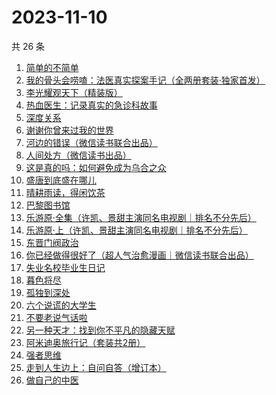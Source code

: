 # 2023-11-10

共 26 条

<!-- BEGIN WEREAD -->
<!-- 最后更新时间 2023-11-10 18:06:40 +0800 -->
1. [简单的不简单](https://weread.qq.com/web/bookDetail/a0632380813ab848ag0104e3)
1. [我的骨头会唠嗑：法医真实探案手记（全两册套装·独家首发）](https://weread.qq.com/web/bookDetail/78c32920813ab8489g010346)
1. [李光耀观天下（精装版）](https://weread.qq.com/web/bookDetail/63c32e90813ab844ag014d47)
1. [热血医生：记录真实的急诊科故事](https://weread.qq.com/web/bookDetail/65b32030813ab6e2dg018dc1)
1. [深度关系](https://weread.qq.com/web/bookDetail/bb432f60813ab8444g014d61)
1. [谢谢你曾来过我的世界](https://weread.qq.com/web/bookDetail/be5322e0595fa5be522580d)
1. [河边的错误（微信读书联合出品）](https://weread.qq.com/web/bookDetail/e7f32350813ab8475g0126a1)
1. [人间处方（微信读书出品）](https://weread.qq.com/web/bookDetail/85d32cd0813ab82e0g012433)
1. [这是真的吗：如何避免成为乌合之众](https://weread.qq.com/web/bookDetail/61d32910813ab8226g01221e)
1. [盛唐到底盛在哪儿](https://weread.qq.com/web/bookDetail/d39329e0813ab83b6g011417)
1. [晴耕雨读，得闲饮茶](https://weread.qq.com/web/bookDetail/e39320b0813ab8447g0133f8)
1. [巴黎图书馆](https://weread.qq.com/web/bookDetail/a6032830813ab78beg010808)
1. [乐游原·全集（许凯、景甜主演同名电视剧｜排名不分先后）](https://weread.qq.com/web/bookDetail/34532160813ab846cg010875)
1. [乐游原·上（许凯、景甜主演同名电视剧｜排名不分先后）](https://weread.qq.com/web/bookDetail/afa32a40813ab7da9g0161bf)
1. [东晋门阀政治](https://weread.qq.com/web/bookDetail/f5232ea0813ab844ag016fa0)
1. [你已经做得很好了（超人气治愈漫画｜微信读书联合出品）](https://weread.qq.com/web/bookDetail/e8832c50813ab8435g0152d5)
1. [失业名校毕业生日记](https://weread.qq.com/web/bookDetail/16132ea0813ab8407g014249)
1. [暮色将尽](https://weread.qq.com/web/bookDetail/43332d10813ab789bg0191c4)
1. [孤独到深处](https://weread.qq.com/web/bookDetail/93332dc0720562aa933667d)
1. [六个说谎的大学生](https://weread.qq.com/web/bookDetail/fd0328b0813ab7e66g013314)
1. [不要老说气话啦](https://weread.qq.com/web/bookDetail/52032ac0813ab70b1g014c16)
1. [另一种天才：找到你不平凡的隐藏天赋](https://weread.qq.com/web/bookDetail/2c632c80813ab83aeg010372)
1. [阿米迪奥旅行记（套装共2册）](https://weread.qq.com/web/bookDetail/25e32f40813ab7fdbg0110c8)
1. [强者思维](https://weread.qq.com/web/bookDetail/6fc32eb0813ab8305g011b01)
1. [走到人生边上：自问自答（增订本）](https://weread.qq.com/web/bookDetail/b9a325207169ff24b9a44bb)
1. [做自己的中医](https://weread.qq.com/web/bookDetail/67932ef07279333d679cb7a)
<!-- END WEREAD -->